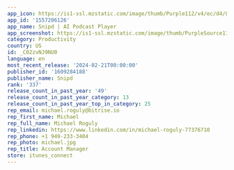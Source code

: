 ```yaml
---
app_icon: https://is1-ssl.mzstatic.com/image/thumb/Purple112/v4/ec/d4/8f/ecd48fb3-ddd6-6e51-e8cf-b4f31a98b0de/AppIcon-0-0-1x_U007emarketing-0-7-0-85-220.png/1024x1024bb.png
app_id: '1557206126'
app_name: Snipd | AI Podcast Player
app_screenshot: https://is1-ssl.mzstatic.com/image/thumb/PurpleSource116/v4/2d/d1/a6/2dd1a6c4-16dd-853b-1deb-6fc1b90a98ef/a4faf5d3-9038-4926-8157-a34588fef488_1-tagline-app-store-6.5.jpg/1284x2778bb.png
category: Productivity
country: US
id: _C02zvNJ9NU0
language: en
most_recent_release: '2024-02-21T00:00:00'
publisher_id: '1609284188'
publisher_name: Snipd
rank: '337'
release_count_in_past_year: '49'
release_count_in_past_year_category: 13
release_count_in_past_year_top_in_category: 25
rep_email: michael.roguly@bitrise.io
rep_first_name: Michael
rep_full_name: Michael Roguly
rep_linkedin: https://www.linkedin.com/in/michael-roguly-77376710
rep_phone: +1 949-233-3404
rep_photo: michael.jpg
rep_title: Account Manager
store: itunes_connect
---
```

